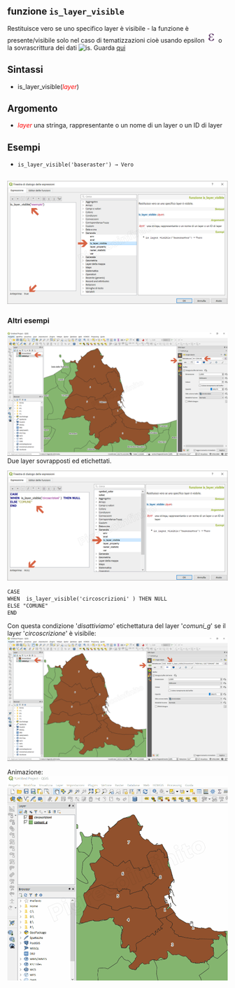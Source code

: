 ## funzione `is_layer_visible`

Restituisce vero se uno specifico layer è visibile - la funzione è presente/visibile solo nel caso di tematizzazioni cioè usando epsilon ![](/img/mIconExpression.png) o la sovrascrittura dei dati ![is](/img/mIconDataDefine.png). Guarda [qui](https://github.com/qgis/QGIS/pull/4045)

## Sintassi

* is_layer_visible(_<span style="color:red;">layer</span>_)

## Argomento

* _<span style="color:red;">layer</span>_ una stringa, rappresentante o un nome di un layer o un ID di layer

## Esempi

* `is_layer_visible('baseraster') → Vero`

![](/img/generale/is_layer_visible1.png)
---
### Altri esempi

![](/img/generale/is_layer_visible3.png)
Due layer sovrapposti ed etichettati.

![](/img/generale/is_layer_visible2.png)

```
CASE 
WHEN  is_layer_visible('circoscrizioni' ) THEN NULL
ELSE "COMUNE" 
END
```
Con questa condizione '_disattiviamo_' etichettatura del layer '_comuni_g_' se il layer '_circoscrizione_' è visibile:
![](/img/generale/is_layer_visible4.png)

Animazione:
![](/img/generale/is_layer_visible5.gif)